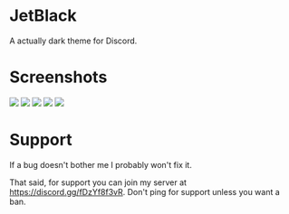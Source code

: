 # JetBlack
A actually dark theme for Discord.

# Screenshots
![](https://i.imgur.com/jtRSsSx.png)
![](https://i.imgur.com/vmlKDR9.png)
![](https://i.imgur.com/vZLTIPY.png)
![](https://i.imgur.com/jIuPuLi.png)
![](https://i.imgur.com/Ugm3Fvx.png)

# Support
If a bug doesn't bother me I probably won't fix it.

That said, for support you can join my server at https://discord.gg/fDzYf8f3vR.
Don't ping for support unless you want a ban.